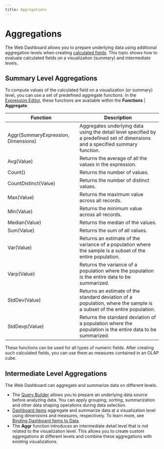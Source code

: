 ```yaml
---
title: Aggregations
---
```

# Aggregations
The Web Dashboard allows you to prepare underlying data using additional aggregation levels when creating [calculated fields](../providing-data/calculated-fields.md). This topic shows how to evaluate calculated fields on a visualization (summary) and intermediate levels.

## Summary Level Aggregations
To compute values of the calculated field on a visualization (or summary) level, you can use a set of predefined aggregate functions. In the [Expression Editor](../providing-data/calculated-fields.md), these functions are available within the **Functions** | **Aggregate**.

| Function | Description |
|---|---|
| Aggr(SummaryExpression, Dimensions) | Aggregates underlying data using the detail level specified by a predefined set of dimensions and a specified summary function. |
| Avg(Value) | Returns the average of all the values in the expression. |
| Count() | Returns the number of values. |
| CountDistinct(Value) | Returns the number of distinct values. |
| Max(Value) | Returns the maximum value across all records. |
| Min(Value) | Returns the minimum value across all records. |
| Median(Value) | Returns the median of the values. |
| Sum(Value) | Returns the sum of all values. |
| Var(Value) | Returns an estimate of the variance of a population where the sample is a subset of the entire population. |
| Varp(Value) | Returns the variance of a population where the population is the entire data to be summarized. |
| StdDev(Value) | Returns an estimate of the standard deviation of a population, where the sample is a subset of the entire population. |
| StdDevp(Value) | Returns the standard deviation of a population where the population is the entire data to be summarized. |

These functions can be used for all types of numeric fields. After creating such calculated fields, you can use them as measures contained in an OLAP cube.

## Intermediate Level Aggregations
The Web Dashboard can aggregate and summarize data on different levels.
* The [Query Builder](../providing-data/working-with-sql-data-sources/query-builder.md) allows you to prepare an underlying data source before analyzing data. You can apply grouping, sorting, summarization and other data shaping operations during data selection.
* [Dashboard items](../designing-dashboard-items.md) aggregate and summarize data at a visualization level using dimensions and measures, respectively. To learn more, see [Binding Dashboard Items to Data](../binding-dashboard-items-to-data.md).
* The **Aggr** function introduces an intermediate detail level that is not related to the visualization level. This allows you to create custom aggregations at different levels and combine these aggregations with existing visualizations.